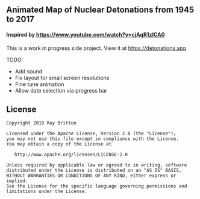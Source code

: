## Animated Map of Nuclear Detonations from 1945 to 2017

#### Inspired by https://www.youtube.com/watch?v=cjAqR1zICA0

This is a work in progress side project.
View it at https://detonations.app 

TODO:

* Add sound
* Fix layout for small screen resolutions
* Fine tune animation
* Allow date selection via progress bar

## License

```
Copyright 2018 Ray Britton

Licensed under the Apache License, Version 2.0 (the "License");
you may not use this file except in compliance with the License.
You may obtain a copy of the License at

   http://www.apache.org/licenses/LICENSE-2.0

Unless required by applicable law or agreed to in writing, software
distributed under the License is distributed on an "AS IS" BASIS,
WITHOUT WARRANTIES OR CONDITIONS OF ANY KIND, either express or implied.
See the License for the specific language governing permissions and
limitations under the License.
```
